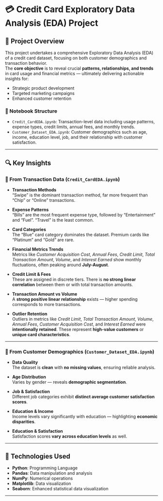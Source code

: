 # 💳 Credit Card Exploratory Data Analysis (EDA) Project

## 📝 Project Overview
This project undertakes a comprehensive Exploratory Data Analysis (EDA) of a credit card dataset, focusing on both customer demographics and transaction behavior.  
The **core objective** is to reveal crucial **patterns, relationships, and trends** in card usage and financial metrics — ultimately delivering actionable insights for:
- Strategic product development  
- Targeted marketing campaigns  
- Enhanced customer retention  

### 📁 Notebook Structure
- `Credit_CardEDA.ipynb`: Transaction-level data including usage patterns, expense types, credit limits, annual fees, and monthly trends.
- `Customer_Dataset_EDA.ipynb`: Customer demographics such as age, income, education level, job, and their relationship with customer satisfaction.

---

## 🔍 Key Insights

### 📂 From Transaction Data (`Credit_CardEDA.ipynb`)
- **Transaction Methods**  
  “Swipe” is the dominant transaction method, far more frequent than “Chip” or “Online” transactions.

- **Expense Patterns**  
  “Bills” are the most frequent expense type, followed by “Entertainment” and “Fuel”. “Travel” is the least common.

- **Card Categories**  
  The “Blue” card category dominates the dataset. Premium cards like “Platinum” and “Gold” are rare.

- **Financial Metrics Trends**  
  Metrics like *Customer Acquisition Cost*, *Annual Fees*, *Credit Limit*, *Total Transaction Amount*, *Volume*, and *Interest Earned* show monthly fluctuations, often peaking around **July-August**.

- **Credit Limit & Fees**  
  These are assigned in discrete tiers. There is **no strong linear correlation** between them or with total transaction amounts.

- **Transaction Amount vs Volume**  
  A **strong positive linear relationship** exists — higher spending corresponds to more transactions.

- **Outlier Retention**  
  Outliers in metrics like *Credit Limit*, *Total Transaction Amount*, *Volume*, *Annual Fees*, *Customer Acquisition Cost*, and *Interest Earned* were **intentionally retained**. These represent **high-value customers** or **unique card characteristics**.

---

### 👥 From Customer Demographics (`Customer_Dataset_EDA.ipynb`)
- **Data Quality**  
  The dataset is **clean** with **no missing values**, ensuring reliable analysis.

- **Age Distribution**  
  Varies by gender — reveals **demographic segmentation**.

- **Job & Satisfaction**  
  Different job categories exhibit **distinct average customer satisfaction scores**.

- **Education & Income**  
  Income levels vary significantly with education — highlighting **economic disparities**.

- **Education & Satisfaction**  
  Satisfaction scores **vary across education levels** as well.

---

## 🧰 Technologies Used
- **Python**: Programming Language  
- **Pandas**: Data manipulation and analysis  
- **NumPy**: Numerical operations  
- **Matplotlib**: Data visualization  
- **Seaborn**: Enhanced statistical data visualization  

---
